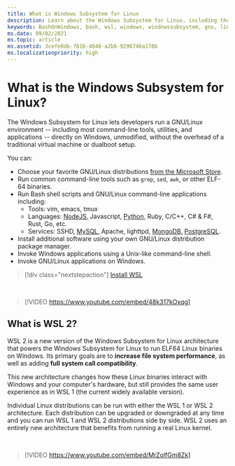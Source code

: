 ```yaml
---
title: What is Windows Subsystem for Linux 
description: Learn about the Windows Subsystem for Linux, including the different versions and ways you can use them.
keywords: BashOnWindows, bash, wsl, windows, windowssubsystem, gnu, linux
ms.date: 09/02/2021
ms.topic: article
ms.assetid: 3cefe0db-7616-4848-a2b6-9296746a178b
ms.localizationpriority: high
---
```


# What is the Windows Subsystem for Linux?

The Windows Subsystem for Linux lets developers run a GNU/Linux environment -- including most command-line tools, utilities, and applications -- directly on Windows, unmodified, without the overhead of a traditional virtual machine or dualboot setup.

You can:

- Choose your favorite GNU/Linux distributions [from the Microsoft Store](https://aka.ms/wslstore).
- Run common command-line tools such as `grep`, `sed`, `awk`, or other ELF-64 binaries.
- Run Bash shell scripts and GNU/Linux command-line applications including:  
  - Tools: vim, emacs, tmux
  - Languages: [NodeJS](/windows/nodejs/setup-on-wsl2), Javascript, [Python](/windows/python/web-frameworks), Ruby, C/C++, C# & F#, Rust, Go, etc.
  - Services: SSHD, [MySQL](./tutorials/wsl-database.md), Apache, lighttpd, [MongoDB](./tutorials/wsl-database.md), [PostgreSQL](./tutorials/wsl-database.md).
- Install additional software using your own GNU/Linux distribution package manager.
- Invoke Windows applications using a Unix-like command-line shell.
- Invoke GNU/Linux applications on Windows.

> [!div class="nextstepaction"]
> [Install WSL](install-win10.md)

<br>

> [!VIDEO https://www.youtube.com/embed/48k317kOxqg]

## What is WSL 2?

WSL 2 is a new version of the Windows Subsystem for Linux architecture that powers the Windows Subsystem for Linux to run ELF64 Linux binaries on Windows. Its primary goals are to **increase file system performance**, as well as adding **full system call compatibility**.

This new architecture changes how these Linux binaries interact with Windows and your computer's hardware, but still provides the same user experience as in WSL 1 (the current widely available version).

Individual Linux distributions can be run with either the WSL 1 or WSL 2 architecture. Each distribution can be upgraded or downgraded at any time and you can run WSL 1 and WSL 2 distributions side by side. WSL 2 uses an entirely new architecture that benefits from running a real Linux kernel.

<br>

> [!VIDEO https://www.youtube.com/embed/MrZolfGm8Zk]
